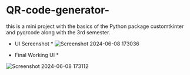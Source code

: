 # QR-code-generator-
this is a mini project with the basics of the Python package customtkinter and pyqrcode along with the 3rd semester.

* UI Screenshot *
![Screenshot 2024-06-08 173036](https://github.com/ankit-tejwan/QR-code-generator/assets/77053184/8697d011-5afd-4f17-a703-24c7fbbb16f8)






* Final Working UI *


![Screenshot 2024-06-08 173112](https://github.com/ankit-tejwan/QR-code-generator/assets/77053184/e735cf5d-4208-498f-b287-c906996fe7e4)
